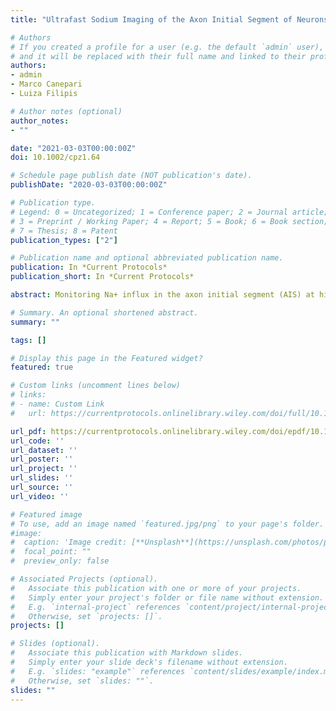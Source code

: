 ```yaml
---
title: "Ultrafast Sodium Imaging of the Axon Initial Segment of Neurons in Mouse Brain Slices"

# Authors
# If you created a profile for a user (e.g. the default `admin` user), write the username (folder name) here 
# and it will be replaced with their full name and linked to their profile.
authors:
- admin
- Marco Canepari
- Luiza Filipis

# Author notes (optional)
author_notes:
- ""

date: "2021-03-03T00:00:00Z"
doi: 10.1002/cpz1.64

# Schedule page publish date (NOT publication's date).
publishDate: "2020-03-03T00:00:00Z"

# Publication type.
# Legend: 0 = Uncategorized; 1 = Conference paper; 2 = Journal article;
# 3 = Preprint / Working Paper; 4 = Report; 5 = Book; 6 = Book section;
# 7 = Thesis; 8 = Patent
publication_types: ["2"]

# Publication name and optional abbreviated publication name.
publication: In *Current Protocols*
publication_short: In *Current Protocols*

abstract: Monitoring Na+ influx in the axon initial segment (AIS) at high spatial and temporal resolution is fundamental to understanding the generation of an action potential (AP). Here, we present protocols to obtain this measurement, focusing on the AIS of layer 5 (L5) somatosensory cortex pyramidal neurons in mouse brain slices. We first outline how to prepare slices for this application, how to select and patch neurons, and how to optimize the image acquisition. Specifically, we describe the preparation of optimal slices, patching and loading of L5 pyramidal neurons with the Na+ indicator ING-2, and Na+ imaging at 100 µs temporal resolution with a pixel resolution of half a micron. Then, we present a data analysis strategy in order to extract information on the kinetics of activated voltage‐gated Na+ channels by determining the change in Na+ by compensating for bleaching and calculating the time derivative of the resulting fit. In sum, this approach can be widely applied when investigating the function of Na+ channels during initiation of an AP and propagation under physiological or pathological conditions in neuronal subtypes.

# Summary. An optional shortened abstract.
summary: ""

tags: []

# Display this page in the Featured widget?
featured: true

# Custom links (uncomment lines below)
# links:
# - name: Custom Link
#   url: https://currentprotocols.onlinelibrary.wiley.com/doi/full/10.1002/cpz1.64

url_pdf: https://currentprotocols.onlinelibrary.wiley.com/doi/epdf/10.1002/cpz1.64
url_code: ''
url_dataset: ''
url_poster: ''
url_project: ''
url_slides: ''
url_source: ''
url_video: ''

# Featured image
# To use, add an image named `featured.jpg/png` to your page's folder. 
#image:
#  caption: 'Image credit: [**Unsplash**](https://unsplash.com/photos/pLCdAaMFLTE)'
#  focal_point: ""
#  preview_only: false

# Associated Projects (optional).
#   Associate this publication with one or more of your projects.
#   Simply enter your project's folder or file name without extension.
#   E.g. `internal-project` references `content/project/internal-project/index.md`.
#   Otherwise, set `projects: []`.
projects: []

# Slides (optional).
#   Associate this publication with Markdown slides.
#   Simply enter your slide deck's filename without extension.
#   E.g. `slides: "example"` references `content/slides/example/index.md`.
#   Otherwise, set `slides: ""`.
slides: ""
---
```

<!-- 
{{% callout note %}}
Click the *Cite* button above to demo the feature to enable visitors to import publication metadata into their reference management software.
{{% /callout %}}

{{% callout note %}}
Create your slides in Markdown - click the *Slides* button to check out the example.
{{% /callout %}}

Supplementary notes can be added here, including [code, math, and images](https://wowchemy.com/docs/writing-markdown-latex/). -->

